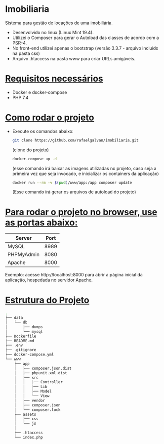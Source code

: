 # Imobiliaria
Sistema para gestão de locações de uma imobiliária.

- Desenvolvido no linux (Linux Mint 19.4).
- Utilizei o Composer para gerar o Autoload das classes de acordo com a PSR-4.
- No front-end utilizei apenas o bootstrap (versão 3.3.7 - arquivo incluído na pasta css)
- Arquivo .htaccess na pasta www para criar URLs amigáveis.

# [Requisitos necessários](#requisitos)
- Docker e docker-compose
- PHP 7.4

# [Como rodar o projeto](#rodar-o-projeto)
- Execute os comandos abaixo:
  ```sh
  git clone https://github.com/rafaelgalvan/imobiliaria.git
  ```
    (clone do projeto)
    
  ```sh
  docker-compose up -d
  ```
    (esse comando irá baixar as imagens utilizadas no projeto, caso seja a primeira vez que seja invocado, e inicializar os containers da aplicação)
    
  ```sh
  docker run --rm -v $(pwd)/www/app:/app composer update
  ```
    (Esse comando irá gerar os arquivos de autoload do projeto)

# [Para rodar o projeto no browser, use as portas abaixo:](#rodar-no-browser)

| Server     | Port |
|------------|------|
| MySQL      | 8989 |
| PHPMyAdmin | 8080 |
| Apache     | 8000 |

Exemplo: acesse http://localhost:8000 para abrir a página inicial da aplicação, hospedada no servidor Apache.

# [Estrutura do Projeto](#estrutura)

```sh
.
├── data
│   └── db
│       ├── dumps
│       └── mysql
├── Dockerfile
├── README.md
├── .env
├── .gitignore
├── docker-compose.yml
└── www
    ├── app
    │   ├── composer.json.dist
    │   ├── phpunit.xml.dist
    │   ├── src
    │   │   ├── Controller
    │   │   ├── Lib
    │   │   ├── Model
    │   │   └── View
    │   ├── vendor
    │   ├── composer.json
    │   └── composer.lock
    ├── assets
    │   ├── css
    │   └── js
    │
    ├── .htaccess
    └── index.php
```
